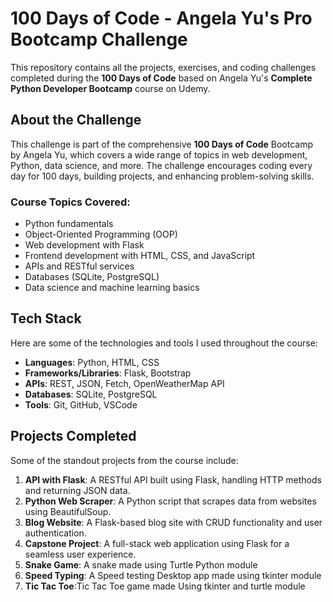 # 100 Days of Code - Angela Yu's Pro Bootcamp Challenge

This repository contains all the projects, exercises, and coding challenges completed during the **100 Days of Code** based on Angela Yu's **Complete Python Developer Bootcamp** course on Udemy.

## About the Challenge
This challenge is part of the comprehensive **100 Days of Code** Bootcamp by Angela Yu, which covers a wide range of topics in web development, Python, data science, and more. The challenge encourages coding every day for 100 days, building projects, and enhancing problem-solving skills.

### Course Topics Covered:
- Python fundamentals
- Object-Oriented Programming (OOP)
- Web development with Flask
- Frontend development with HTML, CSS, and JavaScript
- APIs and RESTful services
- Databases (SQLite, PostgreSQL)
- Data science and machine learning basics

## Tech Stack
Here are some of the technologies and tools I used throughout the course:
- **Languages**: Python, HTML, CSS
- **Frameworks/Libraries**: Flask, Bootstrap
- **APIs**: REST, JSON, Fetch, OpenWeatherMap API
- **Databases**: SQLite, PostgreSQL
- **Tools**: Git, GitHub, VSCode

## Projects Completed
Some of the standout projects from the course include:
1. **API with Flask**: A RESTful API built using Flask, handling HTTP methods and returning JSON data.
2. **Python Web Scraper**: A Python script that scrapes data from websites using BeautifulSoup.
3. **Blog Website**: A Flask-based blog site with CRUD functionality and user authentication.
4. **Capstone Project**: A full-stack web application using Flask for a seamless user experience.
5. **Snake Game**: A snake made using Turtle Python module
6. **Speed Typing**: A Speed testing Desktop app made using tkinter module
7. **Tic Tac Toe**:Tic Tac Toe game made Using tkinter and turtle module
   

